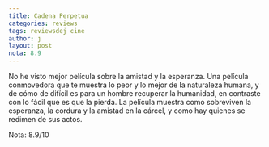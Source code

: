 ```yaml
---
title: Cadena Perpetua
categories: reviews
tags: reviewsdej cine
author: j
layout: post
nota: 8.9
---
```


No he visto mejor película sobre la amistad y la esperanza. Una película conmovedora que te muestra lo peor y lo mejor de la naturaleza humana, y de cómo de difícil es para un hombre recuperar la humanidad, en contraste con lo fácil que es que la pierda. La película muestra como sobreviven la esperanza, la cordura y la amistad en la cárcel, y como hay quienes se redimen de sus actos.

Nota: 8.9/10
